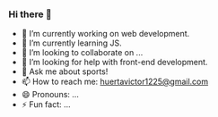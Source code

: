 ### Hi there 👋

- 🔭 I’m currently working on web development.
- 🌱 I’m currently learning JS.
- 👯 I’m looking to collaborate on ...
- 🤔 I’m looking for help with front-end development.
- 💬 Ask me about sports!
- 📫 How to reach me: huertavictor1225@gmail.com
- 😄 Pronouns: ...
- ⚡ Fun fact: ...

